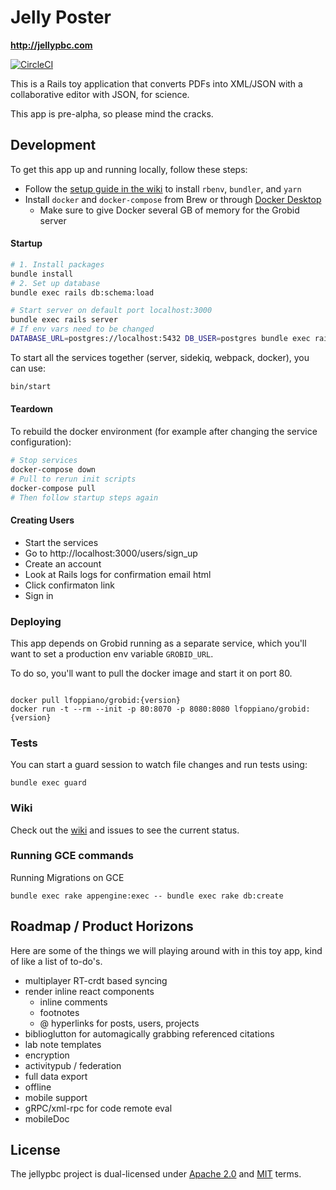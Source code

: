 # Jelly Poster

**http://jellypbc.com**

[![CircleCI](https://circleci.com/gh/jellypbc/poster/tree/master.svg?style=svg)](https://circleci.com/gh/jellypbc/poster/tree/master)

This is a Rails toy application that converts PDFs into XML/JSON with a collaborative editor with JSON, for science.

This app is pre-alpha, so please mind the cracks.

## Development

To get this app up and running locally, follow these steps:

- Follow the [setup guide in the wiki](https://github.com/jellypbc/poster/wiki/Setup) to install `rbenv`, `bundler`, and `yarn`
- Install `docker` and `docker-compose` from Brew or through [Docker Desktop](https://www.docker.com/products/docker-desktop)
  - Make sure to give Docker several GB of memory for the Grobid server

#### Startup

```sh
# 1. Install packages
bundle install
# 2. Set up database
bundle exec rails db:schema:load
```

```sh
# Start server on default port localhost:3000
bundle exec rails server
# If env vars need to be changed
DATABASE_URL=postgres://localhost:5432 DB_USER=postgres bundle exec rails server
```

To start all the services together (server, sidekiq, webpack, docker), you can use:

```sh
bin/start
```

#### Teardown

To rebuild the docker environment (for example after changing the service configuration):

```sh
# Stop services
docker-compose down
# Pull to rerun init scripts
docker-compose pull
# Then follow startup steps again
```

#### Creating Users

- Start the services
- Go to http://localhost:3000/users/sign_up
- Create an account
- Look at Rails logs for confirmation email html
- Click confirmaton link
- Sign in

### Deploying

This app depends on Grobid running as a separate service, which you'll want to set a production env variable `GROBID_URL`.

To do so, you'll want to pull the docker image and start it on port 80.

```

docker pull lfoppiano/grobid:{version}
docker run -t --rm --init -p 80:8070 -p 8080:8080 lfoppiano/grobid:{version}

```

### Tests

You can start a guard session to watch file changes and run tests using:

```
bundle exec guard
```

### Wiki

Check out the [wiki](https://github.com/jellypbc/poster/wiki) and issues to see the current status.

### Running GCE commands

Running Migrations on GCE

```shell
bundle exec rake appengine:exec -- bundle exec rake db:create
```

## Roadmap / Product Horizons

Here are some of the things we will playing around with in this toy app, kind of like a list of to-do's.

- multiplayer RT-crdt based syncing
- render inline react components
  - inline comments
  - footnotes
  - @ hyperlinks for posts, users, projects
- biblioglutton for automagically grabbing referenced citations
- lab note templates
- encryption
- activitypub / federation
- full data export
- offline
- mobile support
- gRPC/xml-rpc for code remote eval
- mobileDoc

## License

The jellypbc project is dual-licensed under [Apache 2.0](http://www.apache.org/licenses/LICENSE-2.0) and [MIT](https://opensource.org/licenses/MIT) terms.
